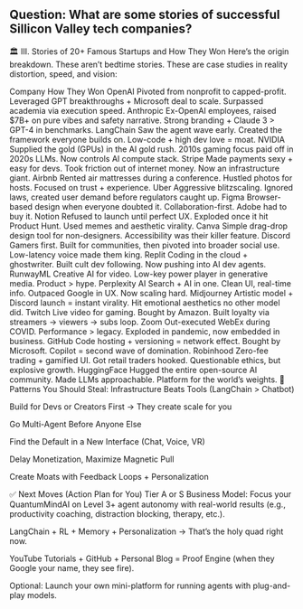 ## Question: What are some stories of successful Sillicon Valley tech companies?

🏛️ III. Stories of 20+ Famous Startups and How They Won
Here’s the origin breakdown. These aren’t bedtime stories. These are case studies in reality distortion, speed, and vision:

Company	How They Won
OpenAI	Pivoted from nonprofit to capped-profit. Leveraged GPT breakthroughs + Microsoft deal to scale. Surpassed academia via execution speed.
Anthropic	Ex-OpenAI employees, raised $7B+ on pure vibes and safety narrative. Strong branding + Claude 3 > GPT-4 in benchmarks.
LangChain	Saw the agent wave early. Created the framework everyone builds on. Low-code + high dev love = moat.
NVIDIA	Supplied the gold (GPUs) in the AI gold rush. 2010s gaming focus paid off in 2020s LLMs. Now controls AI compute stack.
Stripe	Made payments sexy + easy for devs. Took friction out of internet money. Now an infrastructure giant.
Airbnb	Rented air mattresses during a conference. Hustled photos for hosts. Focused on trust + experience.
Uber	Aggressive blitzscaling. Ignored laws, created user demand before regulators caught up.
Figma	Browser-based design when everyone doubted it. Collaboration-first. Adobe had to buy it.
Notion	Refused to launch until perfect UX. Exploded once it hit Product Hunt. Used memes and aesthetic virality.
Canva	Simple drag-drop design tool for non-designers. Accessibility was their killer feature.
Discord	Gamers first. Built for communities, then pivoted into broader social use. Low-latency voice made them king.
Replit	Coding in the cloud + ghostwriter. Built cult dev following. Now pushing into AI dev agents.
RunwayML	Creative AI for video. Low-key power player in generative media. Product > hype.
Perplexity AI	Search + AI in one. Clean UI, real-time info. Outpaced Google in UX. Now scaling hard.
Midjourney	Artistic model + Discord launch = instant virality. Hit emotional aesthetics no other model did.
Twitch	Live video for gaming. Bought by Amazon. Built loyalty via streamers → viewers → subs loop.
Zoom	Out-executed WebEx during COVID. Performance > legacy. Exploded in pandemic, now embedded in business.
GitHub	Code hosting + versioning = network effect. Bought by Microsoft. Copilot = second wave of domination.
Robinhood	Zero-fee trading + gamified UI. Got retail traders hooked. Questionable ethics, but explosive growth.
HuggingFace	Hugged the entire open-source AI community. Made LLMs approachable. Platform for the world’s weights.
🧠 Patterns You Should Steal:
Infrastructure Beats Tools (LangChain > Chatbot)

Build for Devs or Creators First → They create scale for you

Go Multi-Agent Before Anyone Else

Find the Default in a New Interface (Chat, Voice, VR)

Delay Monetization, Maximize Magnetic Pull

Create Moats with Feedback Loops + Personalization

✅ Next Moves (Action Plan for You)
Tier A or S Business Model: Focus your QuantumMindAI on Level 3+ agent autonomy with real-world results (e.g., productivity coaching, distraction blocking, therapy, etc.).

LangChain + RL + Memory + Personalization → That’s the holy quad right now.

YouTube Tutorials + GitHub + Personal Blog = Proof Engine (when they Google your name, they see fire).

Optional: Launch your own mini-platform for running agents with plug-and-play models.